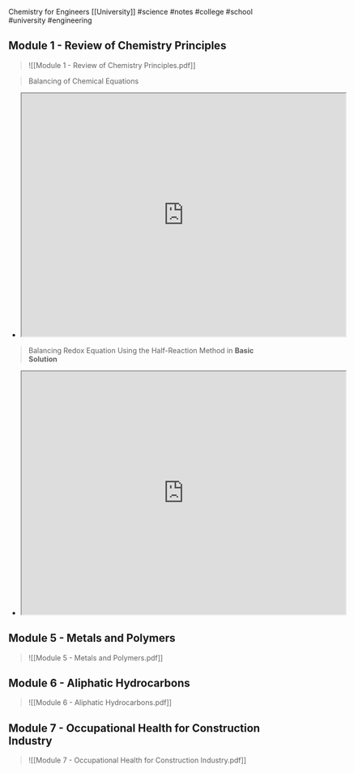 Chemistry for Engineers
[[University]]
#science #notes #college #school #university #engineering  

## **Module 1 - Review of Chemistry Principles**
> ![[Module 1 - Review of Chemistry Principles.pdf]]

> Balancing of Chemical Equations
- <iframe src="https://drive.google.com/file/d/1eTUh2FDuYCPZqyJEi9L12MKoNdT2o_Qe/preview" width="640" height="480" allow="autoplay"%3E</iframe>

## **Module 2 - Electrochemical Energy**
> ![[Module 2 - Electrochemical Energy.pdf]]

> Balancing Redox Equation Using the Half-Reaction Method in **Acidic Solution**
- <iframe src="https://drive.google.com/file/d/1gLip0YAAyCvdfeVu7QIvs8a0RS9hTZ52/preview" width="640" height="480" allow="autoplay"%3E</iframe> 

> Balancing Redox Equation Using the Half-Reaction Method in **Basic Solution**
- <iframe src="https://drive.google.com/file/d/1eYBP8QEBIPMbDljFuyR7atuv5VqRZHhU/preview" width="640" height="480" allow="autoplay"%3E</iframe> 

## **Module 3 - Nuclear Chemistry**
> ![[Module 3 - Nuclear Chemistry.pdf]]
## **Module 4 - Fuels and Crystals**
> ![[Module 4 - Fuels and Crystals.pdf]]

> HCV & LCV Numericals Explained Chemistry
- <iframe src="https://drive.google.com/file/d/11nM2y1MmAjPjoyixX4fle5RaxhlvLHQq/preview" width="640" height="480" allow="autoplay"%3E</iframe> 

## **Module 5 - Metals and Polymers**
> ![[Module 5 - Metals and Polymers.pdf]]
## **Module 6 - Aliphatic Hydrocarbons**
> ![[Module 6 - Aliphatic Hydrocarbons.pdf]]
## **Module 7 - Occupational Health for Construction Industry**
> ![[Module 7 - Occupational Health for Construction Industry.pdf]]